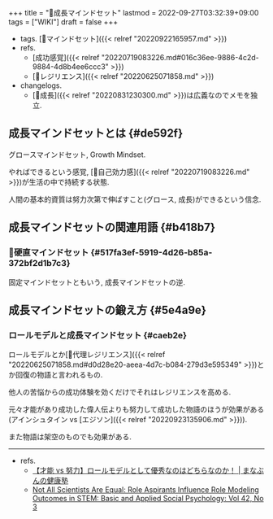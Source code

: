 +++
title = "📝成長マインドセット"
lastmod = 2022-09-27T03:32:39+09:00
tags = ["WIKI"]
draft = false
+++

-   tags. [🔖マインドセット]({{< relref "20220922165957.md" >}})
-   refs.
    -   [成功感覚]({{< relref "20220719083226.md#016c36ee-9886-4c2d-9884-4d8b4ee6ccc3" >}})
    -   [📝レジリエンス]({{< relref "20220625071858.md" >}})
-   changelogs.
    -   [📝成長]({{< relref "20220831230300.md" >}})は広義なのでメモを独立.


## 成長マインドセットとは {#de592f}

グロースマインドセット, Growth Mindset.

やればできるという感覚, [📝自己効力感]({{< relref "20220719083226.md" >}})が生活の中で持続する状態.

人間の基本的資質は努力次第で伸ばすこと(グロース, 成長)ができるという信念.


## 成長マインドセットの関連用語 {#b418b7}


### 📝硬直マインドセット {#517fa3ef-5919-4d26-b85a-372bf2d1b7c3}

固定マインドセットともいう, 成長マインドセットの逆.


## 成長マインドセットの鍛え方 {#5e4a9e}


### ロールモデルと成長マインドセット {#caeb2e}

ロールモデルとか[📝代理レジリエンス]({{< relref "20220625071858.md#d0d28e20-aeea-4d7c-b084-279d3e595349" >}})とか回復の物語と言われるもの.

他人の苦悩からの成功体験を効くだけでそれはレジリエンスを高める.

元々才能があり成功した偉人伝よりも努力して成功した物語のほうが効果がある(アインシュタイン vs [エジソン]({{< relref "20220923135906.md" >}})).

また物語は架空のものでも効果がある.

---

-   refs.
    -   [【才能 vs 努力】ロールモデルとして優秀なのはどちらなのか！ | まなぶんの健康塾](https://health-manabu.com/2021/10/02/blog-mental20211002/)
    -   [Not All Scientists Are Equal: Role Aspirants Influence Role Modeling Outcomes in STEM: Basic and Applied Social Psychology: Vol 42, No 3](https://www.tandfonline.com/doi/abs/10.1080/01973533.2020.1734006?journalCode=hbas20)
